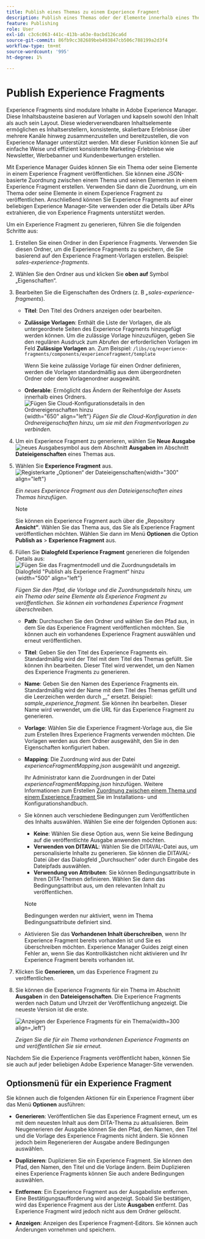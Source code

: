 ```yaml
---
title: Publish eines Themas zu einem Experience Fragment
description: Publish eines Themas oder der Elemente innerhalb eines Themas zu einem Experience Fragment in AEM Guides.  Erfahren Sie, wie Sie die für ein Thema vorhandenen Experience Fragments anzeigen und erneut veröffentlichen.
feature: Publishing
role: User
exl-id: c3c6c063-441c-413b-a63e-0acbd126ca6d
source-git-commit: 86fb9cc382689beb493847cb506c788199a2d3f4
workflow-type: tm+mt
source-wordcount: '995'
ht-degree: 1%

---
```


# Publish Experience Fragments

Experience Fragments sind modulare Inhalte in Adobe Experience Manager. Diese Inhaltsbausteine basieren auf Vorlagen und kapseln sowohl den Inhalt als auch sein Layout. Diese wiederverwendbaren Inhaltselemente ermöglichen es Inhaltserstellern, konsistente, skalierbare Erlebnisse über mehrere Kanäle hinweg zusammenzustellen und bereitzustellen, die von Experience Manager unterstützt werden. Mit dieser Funktion können Sie auf einfache Weise und effizient konsistente Marketing-Erlebnisse wie Newsletter, Werbebanner und Kundenbewertungen erstellen.

Mit Experience Manager Guides können Sie ein Thema oder seine Elemente in einem Experience Fragment veröffentlichen. Sie können eine JSON-basierte Zuordnung zwischen einem Thema und seinen Elementen in einem Experience Fragment erstellen. Verwenden Sie dann die Zuordnung, um ein Thema oder seine Elemente in einem Experience Fragment zu veröffentlichen. Anschließend können Sie Experience Fragments auf einer beliebigen Experience Manager-Site verwenden oder die Details über APIs extrahieren, die von Experience Fragments unterstützt werden.




Um ein Experience Fragment zu generieren, führen Sie die folgenden Schritte aus:


1. Erstellen Sie einen Ordner in den Experience Fragments. Verwenden Sie diesen Ordner, um die Experience Fragments zu speichern, die Sie basierend auf den Experience Fragment-Vorlagen erstellen. Beispiel: *sales-experience-fragments*.
1. Wählen Sie den Ordner aus und klicken Sie **oben auf** Symbol „Eigenschaften“.
1. Bearbeiten Sie die Eigenschaften des Ordners (z. B *„sales-experience-fragments*).


   * **Titel**: Den Titel des Ordners anzeigen oder bearbeiten.

   * **Zulässige Vorlagen**: Enthält die Liste der Vorlagen, die als untergeordnete Seiten des Experience Fragments hinzugefügt werden können. Um die zulässige Vorlage hinzuzufügen, geben Sie den regulären Ausdruck zum Abrufen der erforderlichen Vorlagen im Feld **Zulässige Vorlagen** an.
Zum Beispiel:
     `/libs/cq/experience-fragments/components/experiencefragment/template`

     Wenn Sie keine zulässige Vorlage für einen Ordner definieren, werden die Vorlagen standardmäßig aus dem übergeordneten Ordner oder dem Vorlagenordner ausgewählt.
   * **Orderable**: Ermöglicht das Ändern der Reihenfolge der Assets innerhalb eines Ordners.
     ![Fügen Sie Cloud-Konfigurationsdetails in den Ordnereigenschaften hinzu](images/experience-fragment-folder-properties.png){width="650" align="left"}
     *Fügen Sie die Cloud-Konfiguration in den Ordnereigenschaften hinzu, um sie mit den Fragmentvorlagen zu verbinden.*
1. Um ein Experience Fragment zu generieren, wählen Sie **Neue Ausgabe** ![neues Ausgabesymbol](./images/Add_icon.svg) aus dem Abschnitt **Ausgaben** im Abschnitt **Dateieigenschaften** eines Themas aus.
1. Wählen Sie **Experience Fragment** aus.\
   ![Registerkarte „Optionen“ der Dateieigenschaften](./images/file-properties-outputs.png){width="300" align="left"}

   *Ein neues Experience Fragment aus den Dateieigenschaften eines Themas hinzufügen*.

   >[!NOTE]
   >
   > Sie können ein Experience Fragment auch über die „Repository **Ansicht“**. Wählen Sie das Thema aus, das Sie als Experience Fragment veröffentlichen möchten. Wählen Sie dann im Menü **Optionen** die Option **Publish as** > **Experience Fragment** aus.

1. Füllen Sie **Dialogfeld Experience Fragment** generieren die folgenden Details aus:
   ![Fügen Sie das Fragmentmodell und die Zuordnungsdetails im Dialogfeld &quot;Publish als Experience Fragment“ hinzu](images/experience-fragment-generate.png){width="500" align="left"}

   *Fügen Sie den Pfad, die Vorlage und die Zuordnungsdetails hinzu, um ein Thema oder seine Elemente als Experience Fragment zu veröffentlichen. Sie können ein vorhandenes Experience Fragment überschreiben.*

   * **Path**: Durchsuchen Sie den Ordner und wählen Sie den Pfad aus, in dem Sie das Experience Fragment veröffentlichen möchten. Sie können auch ein vorhandenes Experience Fragment auswählen und erneut veröffentlichen.
   * **Titel**: Geben Sie den Titel des Experience Fragments ein. Standardmäßig wird der Titel mit dem Titel des Themas gefüllt. Sie können ihn bearbeiten. Dieser Titel wird verwendet, um den Namen des Experience Fragments zu generieren.
   * **Name**: Geben Sie den Namen des Experience Fragments ein. Standardmäßig wird der Name mit dem Titel des Themas gefüllt und die Leerzeichen werden durch „_“ ersetzt. Beispiel: *sample_experience_fragment*. Sie können ihn bearbeiten. Dieser Name wird verwendet, um die URL für das Experience Fragment zu generieren.
   * **Vorlage**: Wählen Sie die Experience Fragment-Vorlage aus, die Sie zum Erstellen Ihres Experience Fragments verwenden möchten. Die Vorlagen werden aus dem Ordner ausgewählt, den Sie in den Eigenschaften konfiguriert haben.
   * **Mapping**: Die Zuordnung wird aus der Datei *experienceFragmentMapping.json* ausgewählt und angezeigt.



     Ihr Administrator kann die Zuordnungen in der Datei *experienceFragmentMapping.json* hinzufügen.  Weitere Informationen zum Erstellen [ Zuordnung zwischen einem Thema und einem Experience Fragment ](/help/product-guide/cs-install-guide/conf-experience-fragment-mapping-cs.md) Sie im Installations- und Konfigurationshandbuch.

   * Sie können auch verschiedene Bedingungen zum Veröffentlichen des Inhalts auswählen.  Wählen Sie eine der folgenden Optionen aus:


      * **Keine**: Wählen Sie diese Option aus, wenn Sie keine Bedingung auf die veröffentlichte Ausgabe anwenden möchten.
      * **Verwenden von DITAVAL**: Wählen Sie die DITAVAL-Datei aus, um personalisierte Inhalte zu generieren. Sie können die DITAVAL-Datei über das Dialogfeld „Durchsuchen“ oder durch Eingabe des Dateipfads auswählen.
      * **Verwendung von Attributen**: Sie können Bedingungsattribute in Ihren DITA-Themen definieren. Wählen Sie dann das Bedingungsattribut aus, um den relevanten Inhalt zu veröffentlichen.

     >[!NOTE]
     > 
     >Bedingungen werden nur aktiviert, wenn im Thema Bedingungsattribute definiert sind.


   * Aktivieren Sie das **Vorhandenen Inhalt überschreiben**, wenn Ihr Experience Fragment bereits vorhanden ist und Sie es überschreiben möchten. Experience Manager Guides zeigt einen Fehler an, wenn Sie das Kontrollkästchen nicht aktivieren und Ihr Experience Fragment bereits vorhanden ist.
1. Klicken Sie **Generieren**, um das Experience Fragment zu veröffentlichen.
1. Sie können die Experience Fragments für ein Thema im Abschnitt **Ausgaben** in den **Dateieigenschaften**. Die Experience Fragments werden nach Datum und Uhrzeit der Veröffentlichung angezeigt. Die neueste Version ist die erste.

   ![Anzeigen der Experience Fragments für ein Thema](images/experience-fragment-outputs.png){width=300 align=„left“}

   *Zeigen Sie die für ein Thema vorhandenen Experience Fragments an und veröffentlichen Sie sie erneut.*




Nachdem Sie die Experience Fragments veröffentlicht haben, können Sie sie auch auf jeder beliebigen Adobe Experience Manager-Site verwenden.


## Optionsmenü für ein Experience Fragment

Sie können auch die folgenden Aktionen für ein Experience Fragment über das Menü **Optionen** ausführen:

* **Generieren**: Veröffentlichen Sie das Experience Fragment erneut, um es mit dem neuesten Inhalt aus dem DITA-Thema zu aktualisieren. Beim Neugenerieren der Ausgabe können Sie den Pfad, den Namen, den Titel und die Vorlage des Experience Fragments nicht ändern. Sie können jedoch beim Regenerieren der Ausgabe andere Bedingungen auswählen.

* **Duplizieren**: Duplizieren Sie ein Experience Fragment. Sie können den Pfad, den Namen, den Titel und die Vorlage ändern. Beim Duplizieren eines Experience Fragments können Sie auch andere Bedingungen auswählen.

* **Entfernen**: Ein Experience Fragment aus der Ausgabeliste entfernen. Eine Bestätigungsaufforderung wird angezeigt. Sobald Sie bestätigen, wird das Experience Fragment aus der Liste **Ausgaben** entfernt. Das Experience Fragment wird jedoch nicht aus dem Ordner gelöscht.

* **Anzeigen**: Anzeigen des Experience Fragment-Editors. Sie können auch Änderungen vornehmen und speichern.
